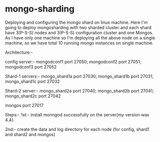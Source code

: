 # mongo-sharding
Deploying and configuring the mongo shard on linux machine.
Here I'm going to deploy mongosharding with two sharded cluster and each shard have 3(P-S-S) nodes and 3(P-S-S) configuration cluster and one Mongos.
As I have only one machine so I'm deploying all the above node on a single machine, so we have total 10 running mongo instances on single machine.


Architecture:-

config server:- 
              mongodconf1 port 27050;
              mongodconf2 port 27051;
              mongodconf3 port 27052
              
Shard-1 servers:-
              mongo_shard1a    port 27030;
              mongo_shard1b    port 27031; 
              mongo_shard1c    port 27032
              
Shard-2 server:-
              mongo_shard2a   port 27040;
              mongo_shard2b   port 27041;
              mongo_shard2c   port 27042
             
mongos port 27017

Steps:-
1st:- install monngod successfully on the server(my version was 4.4).

2nd:- create the data and log directory for each node (for config, shard1 and shard2 and mongos) 
